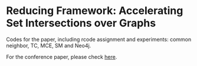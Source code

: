 
# Reducing Framework: Accelerating Set Intersections over Graphs

Codes for the paper, including rcode assignment and experiments: common neighbor, TC, MCE, SM and Neo4j.

For the conference paper, please check [here](https://github.com/RC-SI/RCode). 
